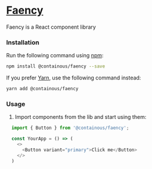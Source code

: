 # [Faency](https://containous.github.io/faency/)

Faency is a React component library

### Installation

Run the following command using [npm](https://www.npmjs.com/):

```bash
npm install @containous/faency --save
```

If you prefer [Yarn](https://yarnpkg.com/en/), use the following command instead:

```bash
yarn add @containous/faency
```

### Usage

1.  Import components from the lib and start using them:

```js
  import { Button } from '@containous/faency';

  const YourApp = () => (
    <>
      <Button variant="primary">Click me</Button>
    </>
  )
```
